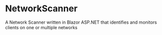 # NetworkScanner
A Network Scanner written in Blazor ASP.NET that identifies and monitors clients on one or multiple networks
